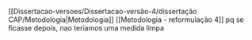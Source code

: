 [[Dissertacao-versoes/Dissertacao-versão-4/dissertação CAP/Metodologia|Metodologia]]
[[Metodologia - reformulação 4]]
pq se ficasse depois, nao teriamos uma medida limpa
